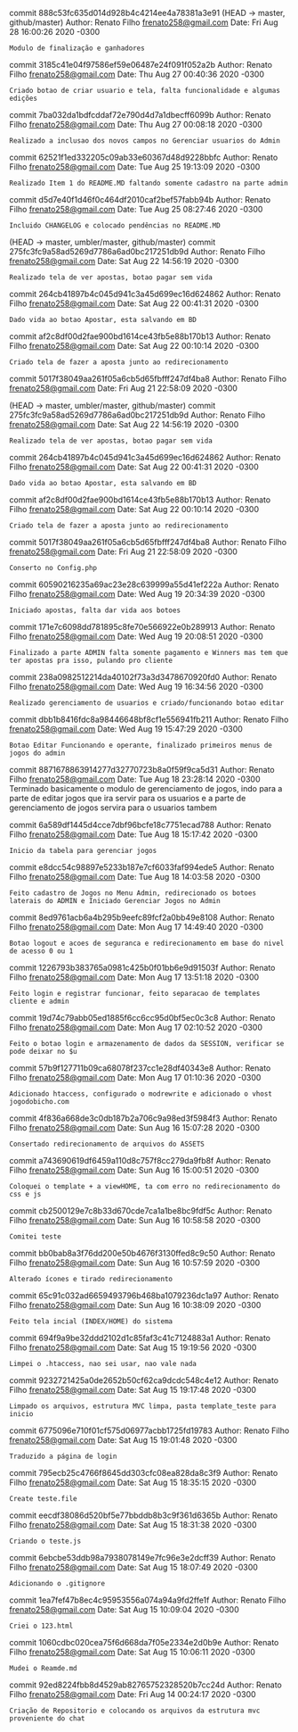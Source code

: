 commit 888c53fc635d014d928b4c4214ee4a78381a3e91 (HEAD -> master, github/master)
Author: Renato Filho <frenato258@gmail.com>
Date:   Fri Aug 28 16:00:26 2020 -0300

    Modulo de finalização e ganhadores

commit 3185c41e04f97586ef59e06487e24f091f052a2b
Author: Renato Filho <frenato258@gmail.com>
Date:   Thu Aug 27 00:40:36 2020 -0300

    Criado botao de criar usuario e tela, falta funcionalidade e algumas edições

commit 7ba032da1bdfcddaf72e790d4d7a1dbecff6099b
Author: Renato Filho <frenato258@gmail.com>
Date:   Thu Aug 27 00:08:18 2020 -0300

    Realizado a inclusao dos novos campos no Gerenciar usuarios do Admin

commit 62521f1ed332205c09ab33e60367d48d9228bbfc
Author: Renato Filho <frenato258@gmail.com>
Date:   Tue Aug 25 19:13:09 2020 -0300

    Realizado Item 1 do README.MD faltando somente cadastro na parte admin

commit d5d7e40f1d46f0c464df2010caf2bef57fabb94b
Author: Renato Filho <frenato258@gmail.com>
Date:   Tue Aug 25 08:27:46 2020 -0300

    Incluido CHANGELOG e colocado pendências no README.MD

(HEAD -> master, umbler/master, github/master)
commit 275fc3fc9a58ad5269d7786a6ad0bc217251db9d
Author: Renato Filho <frenato258@gmail.com>
Date:   Sat Aug 22 14:56:19 2020 -0300

    Realizado tela de ver apostas, botao pagar sem vida

commit 264cb41897b4c045d941c3a45d699ec16d624862
Author: Renato Filho <frenato258@gmail.com>
Date:   Sat Aug 22 00:41:31 2020 -0300

    Dado vida ao botao Apostar, esta salvando em BD

commit af2c8df00d2fae900bd1614ce43fb5e88b170b13
Author: Renato Filho <frenato258@gmail.com>
Date:   Sat Aug 22 00:10:14 2020 -0300

    Criado tela de fazer a aposta junto ao redirecionamento

commit 5017f38049aa261f05a6cb5d65fbfff247df4ba8
Author: Renato Filho <frenato258@gmail.com>
Date:   Fri Aug 21 22:58:09 2020 -0300

(HEAD -> master, umbler/master, github/master)
commit  275fc3fc9a58ad5269d7786a6ad0bc217251db9d 
Author: Renato Filho <frenato258@gmail.com>
Date:   Sat Aug 22 14:56:19 2020 -0300

    Realizado tela de ver apostas, botao pagar sem vida

commit 264cb41897b4c045d941c3a45d699ec16d624862
Author: Renato Filho <frenato258@gmail.com>
Date:   Sat Aug 22 00:41:31 2020 -0300

    Dado vida ao botao Apostar, esta salvando em BD

commit af2c8df00d2fae900bd1614ce43fb5e88b170b13
Author: Renato Filho <frenato258@gmail.com>
Date:   Sat Aug 22 00:10:14 2020 -0300

    Criado tela de fazer a aposta junto ao redirecionamento

commit 5017f38049aa261f05a6cb5d65fbfff247df4ba8
Author: Renato Filho <frenato258@gmail.com>
Date:   Fri Aug 21 22:58:09 2020 -0300

    Conserto no Config.php

commit 60590216235a69ac23e28c639999a55d41ef222a
Author: Renato Filho <frenato258@gmail.com>
Date:   Wed Aug 19 20:34:39 2020 -0300

    Iniciado apostas, falta dar vida aos botoes

commit 171e7c6098dd781895c8fe70e566922e0b289913
Author: Renato Filho <frenato258@gmail.com>
Date:   Wed Aug 19 20:08:51 2020 -0300

    Finalizado a parte ADMIN falta somente pagamento e Winners mas tem que ter apostas pra isso, pulando pro cliente

commit 238a0982512214da40102f73a3d3478670920fd0
Author: Renato Filho <frenato258@gmail.com>
Date:   Wed Aug 19 16:34:56 2020 -0300

    Realizado gerenciamento de usuarios e criado/funcionando botao editar

commit dbb1b8416fdc8a98446648bf8cf1e556941fb211
Author: Renato Filho <frenato258@gmail.com>
Date:   Wed Aug 19 15:47:29 2020 -0300

    Botao Editar Funcionando e operante, finalizado primeiros menus de jogos do admin

commit 8871678863914277d32770723b8a0f59f9ca5d31
Author: Renato Filho <frenato258@gmail.com>
Date:   Tue Aug 18 23:28:14 2020 -0300
 Terminado basicamente o modulo de gerenciamento de jogos, indo para a parte de editar jogos que ira servir para os usuarios e a parte de gerenciamento de jogos servira para o usuarios tambem

commit 6a589df1445d4cce7dbf96bcfe18c7751ecad788
Author: Renato Filho <frenato258@gmail.com>
Date:   Tue Aug 18 15:17:42 2020 -0300

    Inicio da tabela para gerenciar jogos

commit e8dcc54c98897e5233b187e7cf6033faf994ede5
Author: Renato Filho <frenato258@gmail.com>
Date:   Tue Aug 18 14:03:58 2020 -0300

    Feito cadastro de Jogos no Menu Admin, redirecionado os botoes laterais do ADMIN e Iniciado Gerenciar Jogos no Admin

commit 8ed9761acb6a4b295b9eefc89fcf2a0bb49e8108
Author: Renato Filho <frenato258@gmail.com>
Date:   Mon Aug 17 14:49:40 2020 -0300

    Botao logout e acoes de seguranca e redirecionamento em base do nivel de acesso 0 ou 1

commit 1226793b383765a0981c425b0f01bb6e9d91503f
Author: Renato Filho <frenato258@gmail.com>
Date:   Mon Aug 17 13:51:18 2020 -0300

    Feito login e registrar funcionar, feito separacao de templates cliente e admin

commit 19d74c79abb05ed1885f6cc6cc95d0bf5ec0c3c8
Author: Renato Filho <frenato258@gmail.com>
Date:   Mon Aug 17 02:10:52 2020 -0300

    Feito o botao login e armazenamento de dados da SESSION, verificar se pode deixar no $u

commit 57b9f127711b09ca68078f237cc1e28df40343e8
Author: Renato Filho <frenato258@gmail.com>
Date:   Mon Aug 17 01:10:36 2020 -0300

    Adicionado htaccess, configurado o modrewrite e adicionado o vhost jogodobicho.com

commit 4f836a668de3c0db187b2a706c9a98ed3f5984f3
Author: Renato Filho <frenato258@gmail.com>
Date:   Sun Aug 16 15:07:28 2020 -0300

    Consertado redirecionamento de arquivos do ASSETS

commit a743690619df6459a110d8c757f8cc279da9fb8f
Author: Renato Filho <frenato258@gmail.com>
Date:   Sun Aug 16 15:00:51 2020 -0300

    Coloquei o template + a viewHOME, ta com erro no redirecionamento do css e js

commit cb2500129e7c8b33d670cde7ca1a1be8bc9fdf5c
Author: Renato Filho <frenato258@gmail.com>
Date:   Sun Aug 16 10:58:58 2020 -0300

    Comitei teste

commit bb0bab8a3f76dd200e50b4676f3130ffed8c9c50
Author: Renato Filho <frenato258@gmail.com>
Date:   Sun Aug 16 10:57:59 2020 -0300

    Alterado ícones e tirado redirecionamento

commit 65c91c032ad6659493796b468ba1079236dc1a97
Author: Renato Filho <frenato258@gmail.com>
Date:   Sun Aug 16 10:38:09 2020 -0300

    Feito tela incial (INDEX/HOME) do sistema

commit 694f9a9be32ddd2102d1c85faf3c41c7124883a1
Author: Renato Filho <frenato258@gmail.com>
Date:   Sat Aug 15 19:19:56 2020 -0300

    Limpei o .htaccess, nao sei usar, nao vale nada

commit 9232721425a0de2652b50cf62ca9dcdc548c4e12
Author: Renato Filho <frenato258@gmail.com>
Date:   Sat Aug 15 19:17:48 2020 -0300

    Limpado os arquivos, estrutura MVC limpa, pasta template_teste para inicio

commit 6775096e710f01cf575d06977acbb1725fd19783
Author: Renato Filho <frenato258@gmail.com>
Date:   Sat Aug 15 19:01:48 2020 -0300

    Traduzido a página de login

commit 795ecb25c4766f8645dd303cfc08ea828da8c3f9
Author: Renato Filho <frenato258@gmail.com>
Date:   Sat Aug 15 18:35:15 2020 -0300

    Create teste.file

commit eecdf38086d520bf5e77bbddb8b3c9f361d6365b
Author: Renato Filho <frenato258@gmail.com>
Date:   Sat Aug 15 18:31:38 2020 -0300

    Criando o teste.js
commit 6ebcbe53ddb98a7938078149e7fc96e3e2dcff39
Author: Renato Filho <frenato258@gmail.com>
Date:   Sat Aug 15 18:07:49 2020 -0300

    Adicionando o .gitignore

commit 1ea7fef47b8ec4c95953556a074a94a9fd2ffe1f
Author: Renato Filho <frenato258@gmail.com>
Date:   Sat Aug 15 10:09:04 2020 -0300

    Criei o 123.html

commit 1060cdbc020cea75f6d668da7f05e2334e2d0b9e
Author: Renato Filho <frenato258@gmail.com>
Date:   Sat Aug 15 10:06:11 2020 -0300

    Mudei o Reamde.md

commit 92ed8224fbb8d4529ab82765752328520b7cc24d
Author: Renato Filho <frenato258@gmail.com>
Date:   Fri Aug 14 00:24:17 2020 -0300

    Criação de Repositorio e colocando os arquivos da estrutura mvc proveniente do chat

